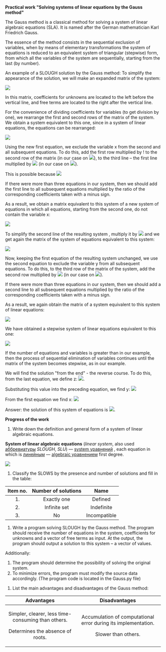**Practical work "Solving systems of linear equations by the Gauss method"**

The Gauss method is a classical method for solving a system of linear algebraic equations (SLA). It is named after the German mathematician Karl Friedrich Gauss.

The essence of the method consists in the sequential exclusion of variables, when by means of elementary transformations the system of equations is reduced to an equivalent system of triangular (stepwise) form, from which all the variables of the system are sequentially, starting from the last (by number).

An example of a SLOUGH solution by the Gauss method:
To simplify the appearance of the solution, we will make an expanded matrix of the system:

![](Images/Aspose.Words.8404e77e-8d5b-47e7-9bb1-6d363b328580.002.png)

In this matrix, coefficients for unknowns are located to the left before the vertical line, and free terms are located to the right after the vertical line.

For the convenience of dividing coefficients for variables (to get division by one), we rearrange the first and second rows of the matrix of the system. We obtain a system equivalent to this one, since in a system of linear equations, the equations can be rearranged:

![](Images/Aspose.Words.8404e77e-8d5b-47e7-9bb1-6d363b328580.003.png)

Using the new first equation, we exclude the variable x from the second and all subsequent equations. To do this, add the first row multiplied by ! to the second row of the matrix[](Images/Aspose.Words.8404e77e-8d5b-47e7-9bb1-6d363b328580.004.png) (in our case on ![](Images/Aspose.Words.8404e77e-8d5b-47e7-9bb1-6d363b328580.005.png)), to the third line – the first line multiplied by ![](Images/Aspose.Words.8404e77e-8d5b-47e7-9bb1-6d363b328580.006.png) (in our case on ![](Images/Aspose.Words.8404e77e-8d5b-47e7-9bb1-6d363b328580.007.png)).

This is possible because ![](Images/Aspose.Words.8404e77e-8d5b-47e7-9bb1-6d363b328580.008.png)

If there were more than three equations in our system, then we should add the first line to all subsequent equations multiplied by the ratio of the corresponding coefficients taken with a minus sign.

As a result, we obtain a matrix equivalent to this system of a new system of equations in which all equations, starting from the second one, do not contain the variable x:

![](Images/Aspose.Words.8404e77e-8d5b-47e7-9bb1-6d363b328580.009.png)

To simplify the second line of the resulting system , multiply it by ![](Images/Aspose.Words.8404e77e-8d5b-47e7-9bb1-6d363b328580.010.png) and we get again the matrix of the system of equations equivalent to this system:

![](Images/Aspose.Words.8404e77e-8d5b-47e7-9bb1-6d363b328580.011.png)

Now, keeping the first equation of the resulting system unchanged, we use the second equation to exclude the variable y from all subsequent equations. To do this, to the third row of the matrix of the system, add the second row multiplied by ![](Images/Aspose.Words.8404e77e-8d5b-47e7-9bb1-6d363b328580.012.png) (in our case on ![](Images/Aspose.Words.8404e77e-8d5b-47e7-9bb1-6d363b328580.013.png)).

If there were more than three equations in our system, then we should add a second line to all subsequent equations multiplied by the ratio of the corresponding coefficients taken with a minus sign.

As a result, we again obtain the matrix of a system equivalent to this system of linear equations:

![](Images/Aspose.Words.8404e77e-8d5b-47e7-9bb1-6d363b328580.014.png)

We have obtained a stepwise system of linear equations equivalent to this one:

![](Images/Aspose.Words.8404e77e-8d5b-47e7-9bb1-6d363b328580.015.png)

If the number of equations and variables is greater than in our example, then the process of sequential elimination of variables continues until the matrix of the system becomes stepwise, as in our example.

We will find the solution "from the end" - the reverse course. To do this, from the last equation, we define z:
![](Images/Aspose.Words.8404e77e-8d5b-47e7-9bb1-6d363b328580.016.png).

Substituting this value into the preceding equation, we find y:
![](Images/Aspose.Words.8404e77e-8d5b-47e7-9bb1-6d363b328580.017.png)

From the first equation we find x:
![](Images/Aspose.Words.8404e77e-8d5b-47e7-9bb1-6d363b328580.018.png)

Answer: the solution of this system of equations is ![](Images/Aspose.Words.8404e77e-8d5b-47e7-9bb1-6d363b328580.019.png).


**Progress of the work**

1. Write down the definition and general form of a system of linear algebraic equations.

**System of linear algebraic equations** (*linear system*, also used [аббревиатуры](https://ru.wikipedia.org/wiki/%D0%90%D0%B1%D0%B1%D1%80%D0%B5%D0%B2%D0%B8%D0%B0%D1%82%D1%83%D1%80%D0%B0 ) *SLOUGH*, *SLU*) — [system уравнений](https://ru.wikipedia.org/wiki/%D0%A1%D0%B8%D1%81%D1%82%D0%B5%D0%BC%D0%B0_%D1%83%D1%80%D0%B0%D0%B2%D0%BD%D0%B5%D0%BD%D0%B8%D0%B9) , each equation in which is [линейным](https://ru.wikipedia.org/wiki/%D0%9B%D0%B8%D0%BD%D0%B5%D0%B9%D0%BD%D0%BE%D0%B5_%D1%83%D1%80%D0%B0%D0%B2%D0%BD%D0%B5%D0%BD%D0%B8%D0%B5) — [algebraic уравнением](https://ru.wikipedia.org/wiki/%D0%90%D0%BB%D0%B3%D0%B5%D0%B1%D1%80%D0%B0%D0%B8%D1%87%D0%B5%D1%81%D0%BA%D0%BE%D0%B5_%D1%83%D1%80%D0%B0%D0%B2%D0%BD%D0%B5%D0%BD%D0%B8%D0%B5) first degree.

![](Images/Aspose.Words.8404e77e-8d5b-47e7-9bb1-6d363b328580.020.png)

1. Classify the SLOWS by the presence and number of solutions and fill in the table:


|Item no.|Number of solutions|Name|
| :-: | :-: | :-: |
|1\.|Exactly one|Defined|
|2\.|Infinite set|Indefinite|
|3\.|No|Incompatible|


1. Write a program solving SLOUGH by the Gauss method. The program should receive the number of equations in the system, coefficients for unknowns and a vector of free terms as input. At the output, the program should output a solution to this system – a vector of values.

Additionally:

1) The program should determine the possibility of solving the original system.
2) To minimize errors, the program must modify the source data accordingly.
   (The program code is located in the Gauss.py file)

1. List the main advantages and disadvantages of the Gauss method:

|Advantages|Disadvantages|
| :-: | :-: |
|<p>Simpler, clearer, less time-consuming than others.</p><p></p><p>Determines the absence of roots.</p>|<p>Accumulation of computational error during its implementation.</p><p></p><p>Slower than others.</p><p></p>|
